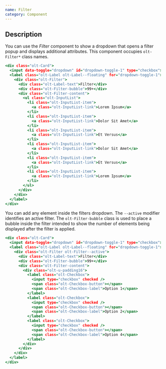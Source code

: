 ```yaml
---
name: Filter
category: Component
---
```


## Description

You can use the *Filter* component to show a dropdown that opens a filter popup and displays additional attributes. This component occupies `olt-Filter*` class names.


```basic.html
<div class="olt-Card">
  <input data-toggle="dropdown" id="dropdown-toggle-1" type="checkbox">
  <label class="olt-Label olt-Label--floating" for="dropdown-toggle-1">
    <div class="olt-Filter">
      <div class="olt-Label-text">Filter</div>
      <div class="olt-Filter-bubble">99+</div>
      <div class="olt-Filter-content">
        <ul class="olt-InputList">
          <li class="olt-InputList-item">
            <a class="olt-InputList-link">Lorem Ipsum</a>
          </li>
          <li class="olt-InputList-item">
            <a class="olt-InputList-link">Dolor Sit Amet</a>
          </li>
          <li class="olt-InputList-item">
            <a class="olt-InputList-link">Et Versus</a>
          </li>
          <li class="olt-InputList-item">
            <a class="olt-InputList-link">Dolor Sit Amet</a>
          </li>
          <li class="olt-InputList-item">
            <a class="olt-InputList-link">Et Versus</a>
          </li>
          <li class="olt-InputList-item">
            <a class="olt-InputList-link">Lorem Ipsum</a>
          </li>
        </ul>
      </div>
    </div>
  </label>
</div>
```

You can add any element inside the filters dropdown. The `--active` modifier identifies an active filter. The `olt-Filter-bubble` class is used to place a bubble inside the filter intended to show the number of elements being displayed after the filter is applied.

```checkboxfilter.html
<div class="olt-Card">
  <input data-toggle="dropdown" id="dropdown-toggle-1" type="checkbox">
  <label class="olt-Label olt-Label--floating" for="dropdown-toggle-1">
    <div class="olt-Filter olt-Filter--active">
      <div class="olt-Label-text">Filter</div>
      <div class="olt-Filter-bubble">99+</div>
      <div class="olt-Filter-content">
        <div class="olt-u-padding16">
          <label class="olt-Checkbox">
            <input type="checkbox" checked />
            <span class="olt-Checkbox-button"></span>
            <span class="olt-Checkbox-label">Option 1</span>
          </label>
          <label class="olt-Checkbox">
            <input type="checkbox" checked />
            <span class="olt-Checkbox-button"></span>
            <span class="olt-Checkbox-label">Option 2</span>
          </label>
          <label class="olt-Checkbox">
            <input type="checkbox" checked />
            <span class="olt-Checkbox-button"></span>
            <span class="olt-Checkbox-label">Option 4</span>
          </label>
        </div>
      </div>
    </div>
  </label>
</div>
```
